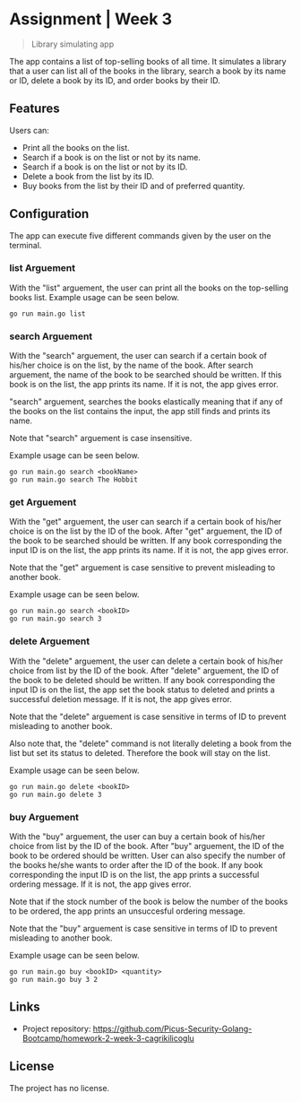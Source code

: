 # Assignment | Week 3

> Library simulating app

The app contains a list of top-selling books of all time. It simulates a library that a user can list all of the books in the library, search a book by its name or ID, delete a book by its ID, and order books by their ID.

## Features

Users can:

- Print all the books on the list.
- Search if a book is on the list or not by its name.
- Search if a book is on the list or not by its ID.
- Delete a book from the list by its ID.
- Buy books from the list by their ID and of preferred quantity.

## Configuration

The app can execute five different commands given by the user on the terminal.

### list Arguement

With the "list" arguement, the user can print all the books on the top-selling books list. Example usage can be seen below.

```
go run main.go list
```

### search Arguement

With the "search" arguement, the user can search if a certain book of his/her choice is on the list, by the name of the book. After search arguement, the name of the book to be searched should be written. If this book is on the list, the app prints its name. If it is not, the app gives error.

"search" arguement, searches the books elastically meaning that if any of the books on the list contains the <bookName> input, the app still finds and prints its name.

Note that "search" arguement is case insensitive.

Example usage can be seen below.

```
go run main.go search <bookName>
go run main.go search The Hobbit
```

### get Arguement

With the "get" arguement, the user can search if a certain book of his/her choice is on the list by the ID of the book. After "get" arguement, the ID of the book to be searched should be written. If any book corresponding the input ID is on the list, the app prints its name. If it is not, the app gives error.

Note that the "get" arguement is case sensitive to prevent misleading to another book.

Example usage can be seen below.

```
go run main.go search <bookID>
go run main.go search 3
```

### delete Arguement

With the "delete" arguement, the user can delete a certain book of his/her choice from list by the ID of the book. After "delete" arguement, the ID of the book to be deleted should be written. If any book corresponding the input ID is on the list, the app set the book status to deleted and prints a successful deletion message. If it is not, the app gives error.

Note that the "delete" arguement is case sensitive in terms of ID to prevent misleading to another book.

Also note that, the "delete" command is not literally deleting a book from the list but set its status to deleted. Therefore the book will stay on the list.

Example usage can be seen below.

```
go run main.go delete <bookID>
go run main.go delete 3
```

### buy Arguement

With the "buy" arguement, the user can buy a certain book of his/her choice from list by the ID of the book. After "buy" arguement, the ID of the book to be ordered should be written. User can also specify the number of the books he/she wants to order after the ID of the book. If any book corresponding the input ID is on the list, the app prints a successful ordering message. If it is not, the app gives error.

Note that if the stock number of the book is below the number of the books to be ordered, the app prints an unsuccesful ordering message.

Note that the "buy" arguement is case sensitive in terms of ID to prevent misleading to another book.

Example usage can be seen below.

```
go run main.go buy <bookID> <quantity>
go run main.go buy 3 2
```

## Links

- Project repository: https://github.com/Picus-Security-Golang-Bootcamp/homework-2-week-3-cagrikilicoglu

## License

The project has no license.
